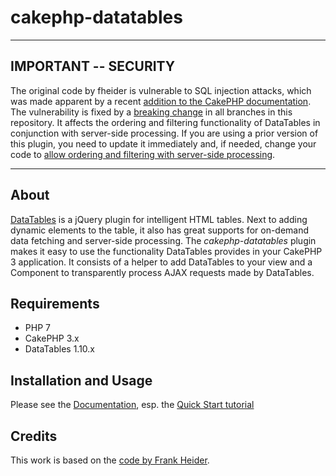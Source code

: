 # cakephp-datatables

___
## IMPORTANT -- SECURITY

The original code by fheider is vulnerable to SQL injection attacks, which was made apparent by a recent
[addition to the CakePHP documentation](https://github.com/cakephp/cakephp/commit/b2b45af37f807068f6c23f152fe6e5bf64656915).
The vulnerability is fixed by a [breaking change](https://github.com/ypnos-web/cakephp-datatables/commit/81929ad62d1e4041d00c1904f67771fec04ecd5f)
in all branches in this repository. It affects the ordering and filtering functionality of DataTables in conjunction with
server-side processing. If you are using a prior version of this plugin, you need to update it immediately and, if needed, change your code to
[allow ordering and filtering with server-side processing](https://github.com/ypnos-web/cakephp-datatables/wiki/Quick-Start#enable-dynamic-filters-and-ordering).
___

## About

[DataTables](https://www.datatables.net) is a jQuery plugin for intelligent HTML tables. Next to adding dynamic elements to the table, it also has great supports for on-demand data fetching and server-side processing. The _cakephp-datatables_ plugin makes it easy to use the functionality DataTables provides in your CakePHP 3 application. It consists of a helper to add DataTables to your view and a Component to transparently process AJAX requests made by DataTables.

## Requirements

* PHP 7
* CakePHP 3.x
* DataTables 1.10.x

## Installation and Usage

Please see the [Documentation][doc], esp. the [Quick Start tutorial][quickstart]

[doc]: https://github.com/ypnos-web/cakephp-datatables/wiki
[quickstart]: https://github.com/ypnos-web/cakephp-datatables/wiki/Quick-Start

## Credits

This work is based on the [code by Frank Heider](https://github.com/fheider/cakephp-datatables).

